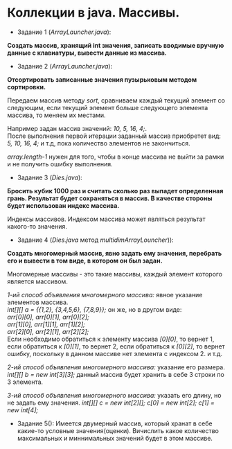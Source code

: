 # Коллекции в java. Массивы.
* Задание 1 (*ArrayLauncher.java*):
   
**Создать массив, хранящий int значения, 
записать вводимые вручную данные с клавиатуры, 
вывести данные из массива.**<br>
* Задание 2 (*ArrayLauncher.java*):

**Отсортировать записанные значения пузырьковым методом сортировки.**<br>

Передаем массив методу *sort*,
сравниваем каждый текущий элемент со следующим, если текущий элемент больше следующего элемента массива,
то меняем их местами. 

Например задан массив значений: *10, 5, 16, 4;*.<br>
После выполнения первой итерации заданный массив приобретет вид: *5, 10, 16, 4;* и т.д, пока количество элементов не закончиться. 

*array.length-1* нужен для того, чтобы в конце массива не
выйти за рамки и не получить ошибку выполнения.


* Задание 3 (*Dies.java*):

**Бросить кубик 1000 раз и считать сколько раз выпадет определенная грань.
Результат будет сохраняться в массив. В качестве стороны будет использован индекс массива.**

Индексы массивов. Индексом массива может являться результат какого-то значения.<br>
* Задание 4 (*Dies.java* метод *multidimArrayLouncher*)):

**Создать многомерный массив,
явно задать ему значения,
перебрать его и вывести в том виде, 
в котором он был задан.**


Многомерные массивы - это такие массивы, каждый элемент которого является массивом.<br>

*1-ий способ объявления многомерного массива:* явное указание элементов массива.<br>
*int[][] a = {{1,2}, {3,4,5,6}, {7,8,9}};* он же, но в другом виде:<br>
*arr[0][0], arr[0][1], arr[0][2];*<br>
*arr[1][0], arr[1][1], arr[1][2];*<br>
*arr[2][0], arr[2][1], arr[2][2];*<br>
Если необходимо обратиться к элементу массива *[0][0]*, то вернет 1,
если обратиться к *[0][1]*, то вернет 2,
если обратиться к *[0][2]*, то вернет ошибку, поскольку в данном массиве нет элемента с индексом 2.
и т.д.<br>

*2-ий способ объявления многомерного массива:* указание его размера.
*int[][] b = new int[3][3];*
данный массив будет хранить в себе 3 строки по 3 элемента. 

*3-ий способ объявления многомерного массива:* указать его длину, но не задать ему значения.
*int[][] c = new int[2][];*
*c[0] = new int[2];*
*c[1] = new int[4];*<br>

* Задание 5():
Имеется двумерный массив, который хранат в себе какие-то условные значения(оценки). Вичислить какое количество максимальных и миннимальных значений будет в этом массиве.

